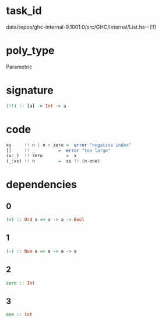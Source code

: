 
# task_id
data/repos/ghc-internal-9.1001.0/src/GHC/Internal/List.hs--(!!)

# poly_type
Parametric

# signature
```haskell
(!!) :: [a] -> Int -> a
```   

# code
```haskell
xs     !! n | n < zero =  error "negative index"
[]     !! _         =  error "too large"
(x:_)  !! zero         =  x
(_:xs) !! n         =  xs !! (n-one)
```

# dependencies
## 0
```haskell
(<) :: Ord a => a -> a -> Bool
```
## 1
```haskell
(-) :: Num a => a -> a -> a
```
## 2
```haskell
zero :: Int
```
## 3
```haskell
one :: Int
```
